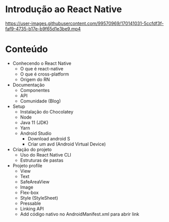 # Introdução ao React Native

https://user-images.githubusercontent.com/99570969/170141031-5ccfdf3f-faf9-4735-b17e-b9f65d1e3be9.mp4

# Conteúdo
- Conhecendo o React Native
  - O que é react-native
  - O que é cross-platform
  - Origem do RN
- Documentação
  - Componentes
  - API
  - Comunidade (Blog)
- Setup
  - Instalação do Chocolatey
  - Node
  - Java 11 (JDK)
  - Yarn
  - Android Studio
    - Download android S
    - Criar um avd (Android Virtual Device)
- Criação do projeto
  - Uso do React Native CLI
  - Estruturas de pastas
- Projeto profile
  - View
  - Text
  - SafeAreaView
  - Image
  - Flex-box
  - Style (StyleSheet)
  - Pressable
  - Linking API
  - Add código nativo no AndroidManifest.xml para abrir link    
